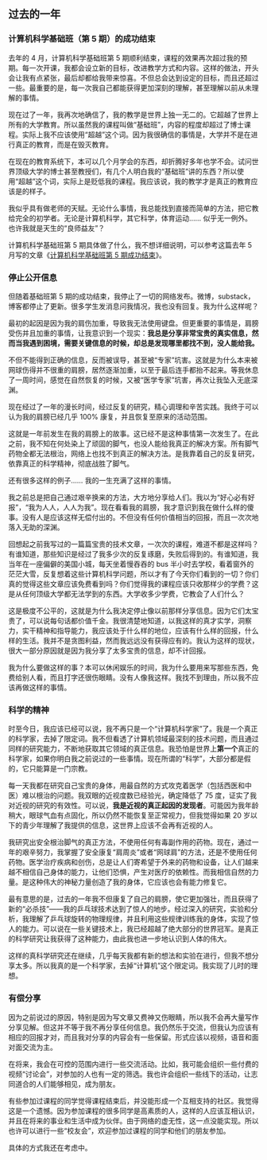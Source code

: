 ## 过去的一年

### 计算机科学基础班（第 5 期）的成功结束

去年的 4 月，计算机科学基础班第 5 期顺利结束，课程的效果再次超过我的预期。每一次开课，我都会设立新的目标，改进教学方式和内容。这样的做法，开头会让我有点紧张，最后却都给我带来惊喜。不但总会达到设定的目标，而且还超过一些。最重要的是，每一次我自己都能获得更加深刻的理解，甚至理解以前从未理解的事情。

现在过了一年，我再次地确信了，我的教学是世界上独一无二的。它超越了世界上所有的大学教育。所以虽然我的课程叫做“基础班”，内容的程度却超过了博士课程。实际上我不应该使用“超越”这个词。因为我很确信的事情是，大学并不是在进行真正的教育，而是在毁灭教育。

在现在的教育系统下，本可以几个月学会的东西，却折腾好多年也学不会。试问世界顶级大学的博士甚至教授们，有几个人明白我的“基础班”讲的东西？所以使用“超越”这个词，实际上是贬低我的课程。我应该说，我的教学才是真正的教育应该是的样子。

我似乎具有做老师的天赋。无论什么事情，我总能找到直接而简单的方法，把它教给完全的初学者。无论是计算机科学，其它科学，体育运动…… 似乎无一例外。也许我就是天生的“良师益友”？

计算机科学基础班第 5 期具体做了什么，我不想详细说明，可以参考这篇去年 5 月写的文章《[计算机科学基础班第 5 期成功结束](https://www.yinwang.org/blog-cn/2024/05/03/cs5-completed)》。

### 停止公开信息

但随着基础班第 5 期的成功结束，我停止了一切的网络发布。微博，substack，博客都停止了更新。很多学生发消息问我情况，我也没有回复。我为什么这样呢？

最初的起因是因为我的肩伤加重，导致我无法使用键盘。但更重要的事情是，肩膀受伤并且加重的事情，让我意识到一个现实：**我总是分享非常宝贵的真实信息，然而当我遇到困境，需要关键信息的时候，却总是发现哪里都找不到，没人能给我。**

不但不能得到正确的信息，反而被误导，甚至被“专家”坑害。这就是为什么本来被网球伤得并不很重的肩膀，居然逐渐加重，以至于最后连手都抬不起来。等我休息了一周时间，感觉在自然恢复的时候，又被“医学专家”坑害，再次让我坠入无底深渊。

现在经过了一年的漫长时间，经过反复的研究，精心调理和辛苦实践。我终于可以认为我的肩膀已经几乎 100% 康复，并且恢复至原来的活动范围。

这就是一年前发生在我的肩膀上的故事。这已经不是这种事情第一次发生了。在此之前，我不知在何处染上了顽固的脚气，也没人能给我真正的解决方案。所有脚气药物全都无法根治，网络上也找不到真正的解决方法。是我靠着自己的反复研究，依靠真正的科学精神，彻底战胜了脚气。

还有很多这样的例子…… 我的一生充满了这样的事情。

我之前总是把自己通过艰辛换来的方法，大方地分享给人们。我以为“好心必有好报”，“我为人人，人人为我”。现在看看我的肩膀，我才意识到我在做什么样的傻事。没有人是应该这样无偿付出的。不但没有任何价值相当的回报，而且一次次地落入无助的深渊。

回想起之前我写过的一篇篇宝贵的技术文章，一次次的课程，难道不都是这样吗？有谁知道，那些知识是经过了我多少次的反复琢磨，失败后得到的。有谁知道，我当年在一座偏僻的美国小城，每天坐着慢吞吞的 bus 半小时去学校，看着窗外的茫茫大雪，反复想着这些计算机科学问题，所以才有了今天你们看到的一切？你们真的觉得这些文章应该免费看到吗？你们觉得我的课程应该只收那样少的学费？这是从任何顶级大学都无法学到的东西。大学收多少学费，它教会了人们什么？

这是极度不公平的，这就是为什么我决定停止像以前那样分享信息。因为它们太宝贵了，可以说每句话都价值千金。我很清楚地知道，以我这样的真才实学，洞察力，实干精神和指导能力，我应该处于什么样的地位，应该有什么样的回报，什么样的生活。我并不是贪图利益，然而我远远没有获得应有的。我认为这样的现状，很大一部分原因就是因为我分享了太多宝贵的信息，却不计回报。

我为什么要做这样的事？本可以休闲娱乐的时间，我为什么要用来写那些东西，免费给别人看，而且打字还很伤眼睛。没有人像我这样。我找不到理由，所以我不应该再做这样的事情。

### 科学的精神

时至今日，我应该已经可以说，我不再只是一个“计算机科学家”了。我是一个真正的科学家，去掉了限定词。我不但看透了计算机领域最深刻的技术问题，而且通过同样的研究能力，不断地获取其它领域的真正信息。我恐怕是世界上**第一个**真正的科学家，如果你明白我之前说过的一些事情。现在所谓的“科学”，大部分都是假的，它只能算是一门宗教。

每一天我都在研究自己宝贵的身体，用最自然的方式攻克着医学（包括西医和中医）难以根治的问题。我双眼的近视度数已经验光，确定降低了 75 度，证实了我对近视的研究的有效性。可以说，**我是近视的真正起因的发现者**。可能因为我年龄稍大，眼球气血有点固化，所以仍然不能恢复至正常视力，但我觉得如果 20 岁以下的青少年理解了我提供的信息，这世界上应该不会再有近视的人。

我研究出安全根治脚气的真正方法，不使用任何有毒副作用的药物。现在，通过一年的艰辛努力，我掌握了安全康复“肩周炎”或者“网球肩”的方法，还是不使用任何药物。医学治疗疾病和创伤，总是让人们寄希望于外来的药物和设备，让人们越来越不相信自己身体的能力，让他们恐惧，产生对医疗的依赖性。而我相信自然的力量。是这种伟大的神秘力量创造了我的身体，它应该也会有能力修复它。

最有意思的是，过去的一年我不但康复了自己的肩膀，使它更加强壮，而且获得了新的“必杀技”——我的乒乓球技术达到了惊人的地步。经过深入的研究，实验和分析，我理解了乒乓球旋转的物理规律，并且利用这些规律训练我的身体，实现了惊人的能力。可以说在一些关键技术上，我已经超越了绝大部分的世界冠军。是真正的科学研究让我获得了这种能力，由此我也进一步地认识到人体的伟大。

这样的真科学研究还在继续，几乎每天我都有新的想法和实验在进行，但我不想分享太多。所以我真的是一个科学家，去掉“计算机”这个限定词。我实现了儿时的理想。

### 有偿分享

因为之前说过的原因，特别是因为写文章又费神又伤眼睛，所以我不会再大量写作分享见解。但这并不等于我不再分享任何信息。我仍然乐于交流，但我认为应该有相应的回报才对，而且我对分享的内容会有一些保留。形式应该以视频，语音和面对面交流为主。

在将来，我会在可控的范围内进行一些交流活动。比如，我可能会组织一些付费的视频“讨论会”，对参加的人也有一定的筛选。我也许会组织一些线下的活动，让志同道合的人们能够相见，成为朋友。

有些参加过课程的同学觉得课程结束后，并没能形成一个互相支持的社区。我觉得这是一个遗憾。因为参加课程的很多同学是高素质的人，这样的人应该互相认识，并且在将来的事业和生活中成为伙伴。由于网络的虚无性，这一点没能实现。所以也许可以进行一些“校友会”，欢迎参加过课程的同学和他们的朋友参加。

具体的方式我还在考虑中。
